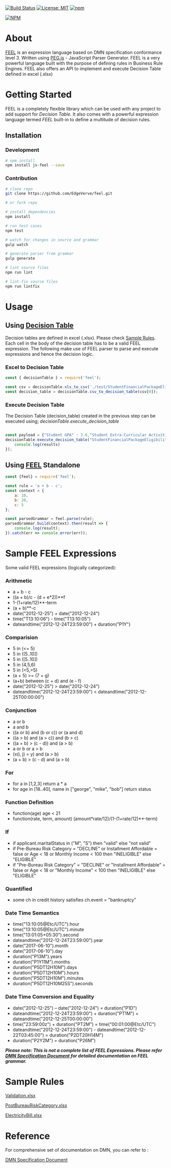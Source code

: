 [![Build Status](https://travis-ci.org/EdgeVerve/feel.svg?branch=master)](https://travis-ci.org/EdgeVerve/feel) [![License: MIT](https://img.shields.io/badge/License-MIT-blue.svg)](https://opensource.org/licenses/MIT) [![npm](https://img.shields.io/npm/v/js-feel.svg)](https://npmjs.org/package/js-feel)

[![NPM](https://nodei.co/npm/js-feel.png?compact=true)](https://npmjs.org/package/js-feel)

# About

[FEEL](https://github.com/EdgeVerve/feel/wiki/What-is-FEEL%3F) is an expression language based on DMN specification conformance level 3.
Written using [PEG.js](https://pegjs.org/) - JavaScript Parser Generator.
FEEL is a very powerful language built with the purpose of defining rules in Business Rule Engines.
FEEL also offers an API to implement and execute Decision Table defined in excel (.xlsx)

# Getting Started

FEEL is a completely flexible library which can be used with any project to add support for *Decision Table*. It also comes with a powerful expression language termed *FEEL* built-in to define a multitude of decision rules.

## Installation

### Development

```sh
# npm install
npm install js-feel --save

```

### Contribution

```sh
# clone repo
git clone https://github.com/EdgeVerve/feel.git

# or fork repo

# install dependencies
npm install

# run test cases
npm test

# watch for changes in source and grammar
gulp watch

# generate parser from grammar
gulp generate

# lint source files
npm run lint

# lint-fix source files
npm run lintfix
```

# Usage

## Using [Decision Table](https://github.com/EdgeVerve/feel/wiki/Decision-Table#what-is-decision-table)

Decision tables are defined in excel (.xlsx). Please check [Sample Rules](README.md#sample-rules).
Each cell in the body of the decision table has to be a valid FEEL expression. The following make use of FEEL parser to parse and execute expressions and hence the decision logic.

### Excel to Decision Table

```javascript
const { decisionTable } = require('feel');

const csv = decisionTable.xls_to_csv('./test/StudentFinancialPackageEligibility.xlsx');
const decision_table = decisionTable.csv_to_decision_table(csv[0]);
```

### Execute Decision Table

The Decision Table (decision_table) created in the previous step can be executed using;  *decisionTable.execute_decision_table*

```javascript

const payload = {"Student GPA" : 3.6,"Student Extra-Curricular Activities Count" : 4,"Student National Honor Society Membership" : "Yes"};
decisionTable.execute_decision_table("StudentFinancialPackageEligibility", decision_table,payload, (results)=> {
    console.log(results)
});
```

## Using [FEEL](https://github.com/EdgeVerve/feel/wiki/What-is-FEEL%3F) Standalone

```javascript
const {feel} = require('feel');

const rule = 'a + b - c';
const context = {
    a: 10,
    b: 20,
    c: 5
};

const parsedGrammar = feel.parse(rule);
parsedGrammar.build(context).then(result => {
    console.log(result);
}).catch(err => console.error(err));
```

# Sample FEEL Expressions

Some valid FEEL expressions (logically categorized):

### Arithmetic

- a + b - c
- ((a + b)/c - (d + e*2))**f
- 1-(1+rate/12)**-term
- (a + b)**-c
- date("2012-12-25") + date("2012-12-24")
- time("T13:10:06") - time("T13:10:05")
- dateandtime("2012-12-24T23:59:00") + duration("P1Y")

### Comparision

- 5 in (<= 5)
- 5 in ((5..10])
- 5 in ([5..10])
- 5 in (4,5,6)
- 5 in (<5,>5)
- (a + 5) >= (7 + g)
- (a+b) between (c + d) and (e - f)
- date("2012-12-25") > date("2012-12-24")
- dateandtime("2012-12-24T23:59:00") < dateandtime("2012-12-25T00:00:00")

### Conjunction

- a or b
- a and b
- ((a or b) and (b or c)) or (a and d)
- ((a > b) and (a > c)) and (b > c)
- ((a + b) > (c - d)) and (a > b)
- a or b or a > b
- (x(i, j) = y) and (a > b)
- (a + b) > (c - d) and (a > b)

### For

- for a in [1,2,3] return a * a
- for age in [18..40], name in ["george", "mike", "bob"] return status

### Function Definition

- function(age) age < 21
- function(rate, term, amount) (amount*rate/12)/(1-(1+rate/12)**-term)

### If

- if applicant.maritalStatus in ("M", "S") then "valid" else "not valid"
- if Pre-Bureau Risk Category = "DECLINE" or Installment Affordable = false or Age < 18 or Monthly Income < 100 then "INELIGIBLE" else "ELIGIBLE"
- if "Pre-Bureau Risk Category" = "DECLINE" or "Installment Affordable" = false or Age < 18 or "Monthly Income" < 100 then "INELIGIBLE" else "ELIGIBLE"

### Quantified

- some ch in credit history satisfies ch.event = "bankruptcy"

### Date Time Semantics

- time("13:10:05@Etc/UTC").hour
- time("13:10:05@Etc/UTC").minute
- time("13:01:05+05:30").second
- dateandtime("2012-12-24T23:59:00").year
- date("2017-06-10").month
- date("2017-06-10").day
- duration("P13M").years
- duration("P1Y11M").months
- duration("P5DT12H10M").days
- duration("P5DT12H10M").hours
- duration("P5DT12H10M").minutes
- duration("P5DT12H10M25S").seconds

### Date Time Conversion and Equality

- date("2012-12-25") – date("2012-12-24") = duration("P1D")
- dateandtime("2012-12-24T23:59:00") + duration("PT1M") = dateandtime("2012-12-25T00:00:00")
- time("23:59:00z") + duration("PT2M") = time("00:01:00@Etc/UTC")
- dateandtime("2012-12-24T23:59:00") - dateandtime("2012-12-22T03:45:00") = duration("P2DT20H14M")
- duration("P2Y2M") = duration("P26M")

***Please note: This is not a complete list of FEEL Expressions. Please refer [DMN Specification Document](http://www.omg.org/spec/DMN/1.1/) for detailed documentation on FEEL grammar.***

# Sample Rules

[Validation.xlsx](/test/data/Validation.xlsx)

[PostBureauRiskCategory.xlsx](/test/data/PostBureauRiskCategory.xlsx)

[ElectricityBill.xlsx](/test/data/ElectricityBill.xlsx)

# Reference

For comprehensive set of documentation on DMN, you can refer to :

[DMN Specification Document](http://www.omg.org/spec/DMN/1.1/)
